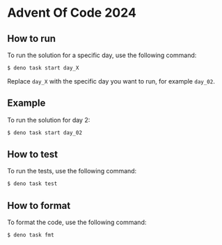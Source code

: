 # Advent Of Code 2024

## How to run

To run the solution for a specific day, use the following command:

```sh
$ deno task start day_X
```

Replace `day_X` with the specific day you want to run, for example `day_02`.

## Example

To run the solution for day 2:

```sh
$ deno task start day_02
```

## How to test

To run the tests, use the following command:

```sh
$ deno task test
```

## How to format

To format the code, use the following command:

```sh
$ deno task fmt
```
